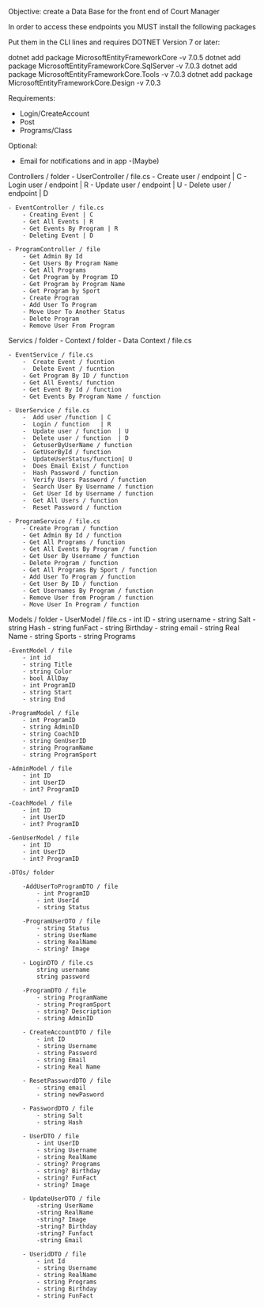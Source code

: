 Objective: create a Data Base for the front end of Court Manager


In order to access these endpoints you MUST install the following packages

Put them in the CLI lines and requires DOTNET Version 7 or later:

dotnet add package MicrosoftEntityFrameworkCore -v 7.0.5
dotnet add package MicrosoftEntityFrameworkCore.SqlServer -v 7.0.3 
dotnet add package MicrosoftEntityFrameworkCore.Tools -v 7.0.3
dotnet add package MicrosoftEntityFrameworkCore.Design -v 7.0.3

Requirements:

- Login/CreateAccount 
- Post 
- Programs/Class 

Optional:
- Email for notifications and in app -(Maybe)

Controllers / folder 
    - UserController / file.cs 
        - Create user / endpoint | C 
        - Login user / endpoint | R 
        - Update user / endpoint | U 
        - Delete user / endpoint | D

    - EventController / file.cs
        - Creating Event | C
        - Get All Events | R
        - Get Events By Program | R
        - Deleting Event | D
    
    - ProgramController / file
        - Get Admin By Id
        - Get Users By Program Name
        - Get All Programs
        - Get Program by Program ID
        - Get Program by Program Name
        - Get Program by Sport
        - Create Program
        - Add User To Program
        - Move User To Another Status
        - Delete Program
        - Remove User From Program

Servics / folder
    - Context / folder
        - Data Context / file.cs

    - EventService / file.cs
        -  Create Event / fucntion
        -  Delete Event / fucntion
        - Get Program By ID / function
        - Get All Events/ function
        - Get Event By Id / function
        - Get Events By Program Name / function

    - UserService / file.cs
        -  Add user /function | C
        -  Login / function   | R
        -  Update user / function  | U 
        -  Delete user / function  | D
        -  GetuserByUserName / function
        -  GetUserById / function
        -  UpdateUserStatus/function| U
        -  Does Email Exist / function
        -  Hash Password / function
        -  Verify Users Password / function
        -  Search User By Username / function
        -  Get User Id by Username / function
        -  Get All Users / function
        -  Reset Password / function

    - ProgramService / file.cs
        - Create Program / function
        - Get Admin By Id / function
        - Get All Programs / function
        - Get All Events By Program / function
        - Get User By Username / function
        - Delete Program / function
        - Get All Programs By Sport / function
        - Add User To Program / function
        - Get User By ID / function
        - Get Usernames By Program / function
        - Remove User from Program / function
        - Move User In Program / function

Models / folder
    - UserModel / file.cs
        - int    ID
        - string username
        - string Salt
        - string Hash
        - string funFact
        - string Birthday
        - string email
        - string Real Name
        - string Sports
        - string Programs

    -EventModel / file
        - int id
        - string Title
        - string Color
        - bool AllDay
        - int ProgramID
        - string Start
        - string End
    
    -ProgramModel / file
        - int ProgramID 
        - string AdminID 
        - string CoachID 
        - string GenUserID 
        - string ProgramName 
        - string ProgramSport 

    -AdminModel / file
        - int ID
        - int UserID
        - int? ProgramID

    -CoachModel / file
        - int ID
        - int UserID
        - int? ProgramID

    -GenUserModel / file
        - int ID
        - int UserID
        - int? ProgramID

    -DTOs/ folder

        -AddUserToProgramDTO / file
            - int ProgramID
            - int UserId
            - string Status
        
        -ProgramUserDTO / file
            - string Status
            - string UserName
            - string RealName
            - string? Image

        - LoginDTO / file.cs
            string username
            string password

        -ProgramDTO / file
            - string ProgramName
            - string ProgramSport
            - string? Description
            - string AdminID

        - CreateAccountDTO / file
            - int ID 
            - string Username
            - string Password
            - string Email
            - string Real Name

        - ResetPasswordDTO / file
            - string email
            - string newPasword 

        - PasswordDTO / file
            - string Salt
            - string Hash
        
        - UserDTO / file
            - int UserID
            - string Username 
            - string RealName 
            - string? Programs 
            - string? Birthday 
            - string? FunFact 
            - string? Image

        - UpdateUserDTO / file
            -string UserName
            -string RealName
            -string? Image
            -string? Birthday
            -string? Funfact
            -string Email
        
        - UseridDTO / file
            - int Id
            - string Username
            - string RealName
            - string Programs
            - string Birthday
            - string FunFact



